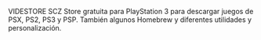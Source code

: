 VIDESTORE SCZ
Store gratuita para PlayStation 3 para descargar juegos de PSX, PS2, PS3 y PSP. También algunos Homebrew y diferentes utilidades y personalización.

